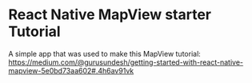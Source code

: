 # React Native MapView starter Tutorial

A simple app that was used to make this MapView tutorial:
https://medium.com/@gurusundesh/getting-started-with-react-native-mapview-5e0bd73aa602#.4h6av91vk
